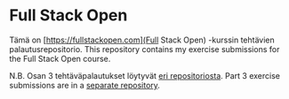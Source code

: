 # Full Stack Open

Tämä on [https://fullstackopen.com](Full Stack Open) -kurssin tehtävien palautusrepositorio.
This repository contains my exercise submissions for the Full Stack Open course.

N.B. Osan 3 tehtäväpalautukset löytyvät [eri repositoriosta](https://github.com/sari-bee/fullstackopen_part3). Part 3 exercise submissions are in a [separate repository](https://github.com/sari-bee/fullstackopen_part3).
